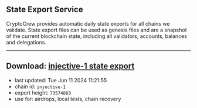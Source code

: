 ## State Export Service
CryptoCrew provides automatic daily state exports for all chains we validate. State export files can be used as genesis files and are a snapshot of the current blockchain state, including all validators, accounts, balances and delegations.

---
**Download: [injective-1 state export](https://dl-eu2.ccvalidators.com/SERVICE/injective/injective-1_export_73574883.json)**
---

- last updated: Tue Jun 11 2024 11:21:55
- chain id: `injective-1`
- export height: `73574883`
- use for: airdrops, local tests, chain recovery
